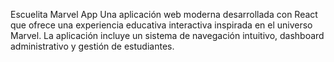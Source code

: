 Escuelita Marvel App
Una aplicación web moderna desarrollada con React que ofrece una experiencia educativa interactiva inspirada en el universo Marvel. La aplicación incluye un sistema de navegación intuitivo, dashboard administrativo y gestión de estudiantes.
